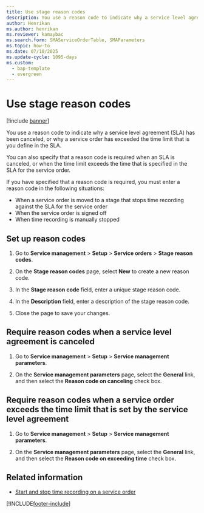 ```yaml
---
title: Use stage reason codes 
description: You use a reason code to indicate why a service level agreement (SLA) has been canceled, or why a service order has exceeded the defined time limit.
author: Henrikan
ms.author: henrikan
ms.reviewer: kamaybac
ms.search.form: SMAServiceOrderTable, SMAParameters
ms.topic: how-to
ms.date: 07/10/2025
ms.update-cycle: 1095-days
ms.custom: 
  - bap-template
  - evergreen
---
```



# Use stage reason codes

[!include [banner](../includes/banner.md)]

You use a reason code to indicate why a service level agreement (SLA) has been canceled, or why a service order has exceeded the time limit that is you define in the SLA.

You can also specify that a reason code is required when an SLA is canceled, or when the time limit exceeds the time that is specified in the SLA for the service order.

If you have specified that a reason code is required, you must enter a reason code in the following situations:

- When a service order is moved to a stage that stops time recording against the SLA for the service order
- When the service order is signed off
- When time recording is manually stopped

## Set up reason codes

1. Go to **Service management** \> **Setup** \> **Service orders** \> **Stage reason codes**.

2. On the **Stage reason codes** page, select **New** to create a new reason code.

3. In the **Stage reason code** field, enter a unique stage reason code.

4. In the **Description** field, enter a description of the stage reason code.

5. Close the page to save your changes.

## Require reason codes when a service level agreement is canceled

1. Go to **Service management** \> **Setup** \> **Service management parameters**.

2. On the **Service management parameters** page, select the **General** link, and then select the **Reason code on canceling** check box.

## Require reason codes when a service order exceeds the time limit that is set by the service level agreement

1. Go to **Service management** \> **Setup** \> **Service management parameters**.

2. On the **Service management parameters** page, select the **General** link, and then select the **Reason code on exceeding time** check box.

## Related information

- [Start and stop time recording on a service order](start-and-stop-time-recording-on-a-service-order.md)

[!INCLUDE[footer-include](../../includes/footer-banner.md)]
